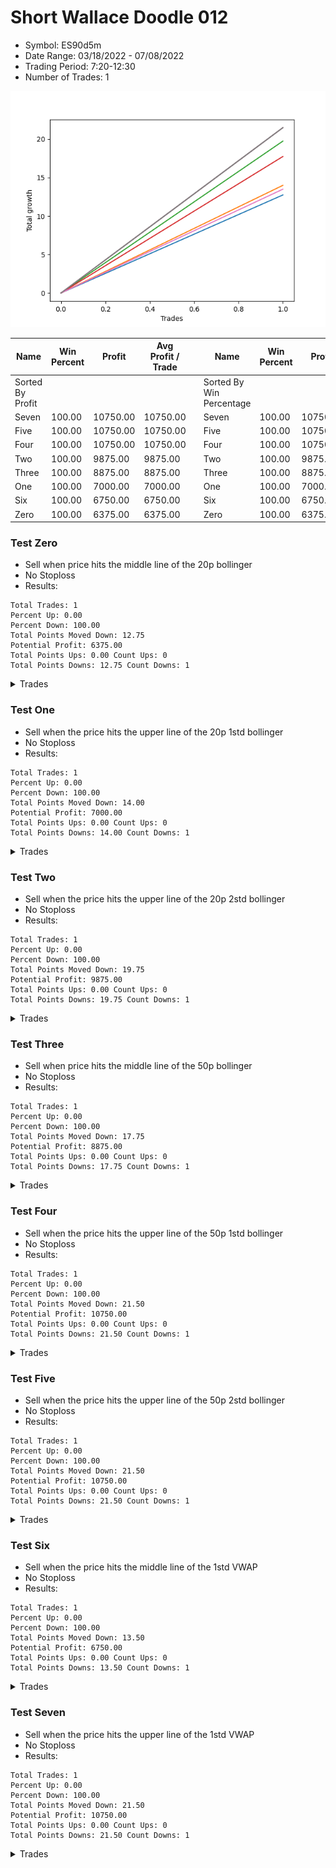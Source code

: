 # Short Wallace Doodle 012 
- Symbol: ES90d5m
- Date Range: 03/18/2022 - 07/08/2022
- Trading Period: 7:20-12:30
- Number of Trades: 1

![Plot](ShortWallaceDoodle012ES90d5m.png)

| Name | Win Percent | Profit | Avg Profit / Trade |     | Name | Win Percent | Profit | Avg Profit / Trade |
| ---- | ----------- | ------ | ------------------ | --- | ---- | ----------- | ------ | ------------------ |
| Sorted By <br> Profit | | | | | Sorted By <br> Win Percentage ||||
| Seven | 100.00 | 10750.00 | 10750.00 |     | Seven | 100.00 | 10750.00 | 10750.00 |
| Five | 100.00 | 10750.00 | 10750.00 |     | Five | 100.00 | 10750.00 | 10750.00 |
| Four | 100.00 | 10750.00 | 10750.00 |     | Four | 100.00 | 10750.00 | 10750.00 |
| Two | 100.00 | 9875.00 | 9875.00 |     | Two | 100.00 | 9875.00 | 9875.00 |
| Three | 100.00 | 8875.00 | 8875.00 |     | Three | 100.00 | 8875.00 | 8875.00 |
| One | 100.00 | 7000.00 | 7000.00 |     | One | 100.00 | 7000.00 | 7000.00 |
| Six | 100.00 | 6750.00 | 6750.00 |     | Six | 100.00 | 6750.00 | 6750.00 |
| Zero | 100.00 | 6375.00 | 6375.00 |     | Zero | 100.00 | 6375.00 | 6375.00 |

### Test Zero
* Sell when price hits the middle line of the 20p bollinger
* No Stoploss
* Results:
```
Total Trades: 1
Percent Up: 0.00
Percent Down: 100.00
Total Points Moved Down: 12.75
Potential Profit: 6375.00
Total Points Ups: 0.00 Count Ups: 0
Total Points Downs: 12.75 Count Downs: 1
```

<details><summary>Trades</summary>

<code>In: 2022-06-10 12:00:00		Out: 2022-06-10 12:05:20		Total Position Time: 05:20		Total Move Down: 12.75		Total to Date: 12.75</code> <br />


</details>

### Test One
* Sell when the price hits the upper line of the 20p 1std bollinger
* No Stoploss
* Results:
```
Total Trades: 1
Percent Up: 0.00
Percent Down: 100.00
Total Points Moved Down: 14.00
Potential Profit: 7000.00
Total Points Ups: 0.00 Count Ups: 0
Total Points Downs: 14.00 Count Downs: 1
```

<details><summary>Trades</summary>

<code>In: 2022-06-10 12:00:00		Out: 2022-06-10 12:45:40		Total Position Time: 45:40		Total Move Down: 14.00		Total to Date: 14.00</code> <br />


</details>

### Test Two
* Sell when the price hits the upper line of the 20p 2std bollinger
* No Stoploss
* Results:
```
Total Trades: 1
Percent Up: 0.00
Percent Down: 100.00
Total Points Moved Down: 19.75
Potential Profit: 9875.00
Total Points Ups: 0.00 Count Ups: 0
Total Points Downs: 19.75 Count Downs: 1
```

<details><summary>Trades</summary>

<code>In: 2022-06-10 12:00:00		Out: 2022-06-10 12:46:55		Total Position Time: 46:55		Total Move Down: 19.75		Total to Date: 19.75</code> <br />


</details>

### Test Three
* Sell when price hits the middle line of the 50p bollinger
* No Stoploss
* Results:
```
Total Trades: 1
Percent Up: 0.00
Percent Down: 100.00
Total Points Moved Down: 17.75
Potential Profit: 8875.00
Total Points Ups: 0.00 Count Ups: 0
Total Points Downs: 17.75 Count Downs: 1
```

<details><summary>Trades</summary>

<code>In: 2022-06-10 12:00:00		Out: 2022-06-10 12:46:10		Total Position Time: 46:10		Total Move Down: 17.75		Total to Date: 17.75</code> <br />


</details>

### Test Four
* Sell when the price hits the upper line of the 50p 1std bollinger
* No Stoploss
* Results:
```
Total Trades: 1
Percent Up: 0.00
Percent Down: 100.00
Total Points Moved Down: 21.50
Potential Profit: 10750.00
Total Points Ups: 0.00 Count Ups: 0
Total Points Downs: 21.50 Count Downs: 1
```

<details><summary>Trades</summary>

<code>In: 2022-06-10 12:00:00		Out: 2022-06-10 12:50:00		Total Position Time: 50:00		Total Move Down: 21.50		Total to Date: 21.50</code> <br />


</details>

### Test Five
* Sell when the price hits the upper line of the 50p 2std bollinger
* No Stoploss
* Results:
```
Total Trades: 1
Percent Up: 0.00
Percent Down: 100.00
Total Points Moved Down: 21.50
Potential Profit: 10750.00
Total Points Ups: 0.00 Count Ups: 0
Total Points Downs: 21.50 Count Downs: 1
```

<details><summary>Trades</summary>

<code>In: 2022-06-10 12:00:00		Out: 2022-06-10 12:50:00		Total Position Time: 50:00		Total Move Down: 21.50		Total to Date: 21.50</code> <br />


</details>

### Test Six
* Sell when the price hits the middle line of the 1std VWAP
* No Stoploss
* Results:
```
Total Trades: 1
Percent Up: 0.00
Percent Down: 100.00
Total Points Moved Down: 13.50
Potential Profit: 6750.00
Total Points Ups: 0.00 Count Ups: 0
Total Points Downs: 13.50 Count Downs: 1
```

<details><summary>Trades</summary>

<code>In: 2022-06-10 12:00:00		Out: 2022-06-10 12:05:35		Total Position Time: 05:35		Total Move Down: 13.50		Total to Date: 13.50</code> <br />


</details>

### Test Seven
* Sell when the price hits the upper line of the 1std VWAP
* No Stoploss
* Results:
```
Total Trades: 1
Percent Up: 0.00
Percent Down: 100.00
Total Points Moved Down: 21.50
Potential Profit: 10750.00
Total Points Ups: 0.00 Count Ups: 0
Total Points Downs: 21.50 Count Downs: 1
```

<details><summary>Trades</summary>

<code>In: 2022-06-10 12:00:00		Out: 2022-06-10 12:50:00		Total Position Time: 50:00		Total Move Down: 21.50		Total to Date: 21.50</code> <br />


</details>